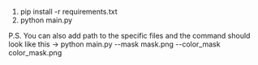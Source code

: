1. pip install -r requirements.txt
2. python main.py 

P.S. You can also add path to the specific files and the command should look like this -> 
python main.py --mask mask.png --color_mask color_mask.png 